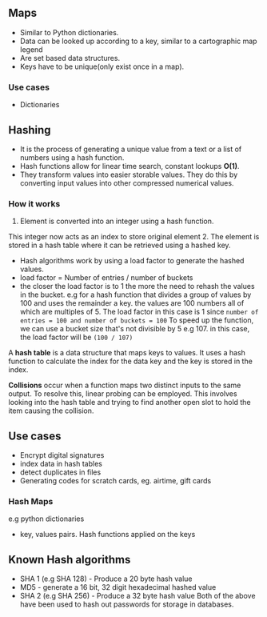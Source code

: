 ## Maps
- Similar to Python dictionaries.
- Data can be looked up according to a key, similar to a cartographic map legend
- Are set based data structures.
- Keys have to be unique(only exist once in a map).

### Use cases
- Dictionaries

## Hashing
- It is the process of generating a unique value from a text or a list of numbers using a hash function.
- Hash functions allow for linear time search, constant lookups **O(1)**.
- They transform values into easier storable values. They do this by converting input values into other compressed numerical values.

### How it works
1. Element is converted into an integer using a hash function.

  This integer now acts as an index to store original element
2. The element is stored in a hash table where it can be retrieved using a hashed key.

- Hash algorithms work by using a load factor to generate the hashed values.
- load factor = Number of entries / number of buckets
- the closer the load factor is to 1 the more the need to rehash the values in the bucket.
e.g for a hash function that divides a group of values by 100 and uses the remainder a key. the values are 100 numbers all of which are multiples of 5.
The load factor in this case is 1 since
```number of entries = 100 and number of buckets = 100```
To speed up the function, we can use a bucket size that's not divisible by 5 e.g 107. in this case, the load factor will be ```(100 / 107)```

A **hash table** is a data structure that maps keys to values.
It uses a hash function to calculate the index for the data key and the key is stored in the index.

**Collisions** occur when a function maps two distinct inputs to the same output.
To resolve this, linear probing can be employed. This involves looking into the hash table and trying to find another open slot to hold the item causing the collision.

## Use cases
- Encrypt digital signatures
- index data in hash tables
- detect duplicates in files
- Generating codes for scratch cards, eg. airtime, gift cards

### Hash Maps
e.g python dictionaries
- key, values pairs. Hash functions applied on the keys

## Known Hash algorithms

- SHA 1 (e.g SHA 128) - Produce a 20 byte hash value
- MD5 - generate a 16 bit, 32 digit hexadecimal hashed value
- SHA 2 (e.g SHA 256) - Produce a 32 byte hash value
Both of the above have been used to hash out passwords for storage in databases.
